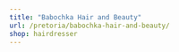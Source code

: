 ```yaml
---
title: "Babochka Hair and Beauty"
url: /pretoria/babochka-hair-and-beauty/
shop: hairdresser
---
```

